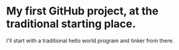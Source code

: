 # My first GitHub project, at the traditional starting place.

I'll start with a traditional hello world program and tinker from there.
